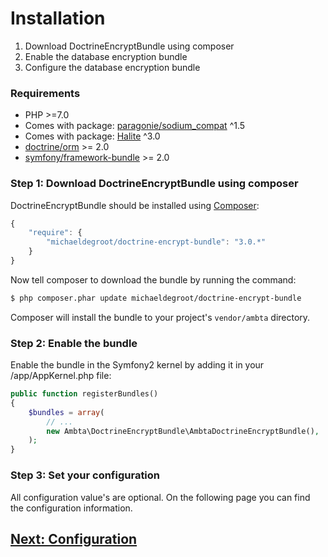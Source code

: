 # Installation

1. Download DoctrineEncryptBundle using composer
2. Enable the database encryption bundle
3. Configure the database encryption bundle

### Requirements

- PHP >=7.0
- Comes with package: [paragonie/sodium_compat](https://github.com/paragonie/sodium_compat) ^1.5
- Comes with package: [Halite](https://github.com/paragonie/halite) ^3.0
- [doctrine/orm](https://packagist.org/packages/doctrine/orm) >= 2.0
- [symfony/framework-bundle](https://packagist.org/packages/symfony/framework-bundle) >= 2.0

### Step 1: Download DoctrineEncryptBundle using composer

DoctrineEncryptBundle should be installed using [Composer](http://getcomposer.org/):

```js
{
    "require": {
        "michaeldegroot/doctrine-encrypt-bundle": "3.0.*"
    }
}
```

Now tell composer to download the bundle by running the command:

```bash
$ php composer.phar update michaeldegroot/doctrine-encrypt-bundle
```

Composer will install the bundle to your project's `vendor/ambta` directory.

### Step 2: Enable the bundle

Enable the bundle in the Symfony2 kernel by adding it in your /app/AppKernel.php file:

```php
public function registerBundles()
{
    $bundles = array(
        // ...
        new Ambta\DoctrineEncryptBundle\AmbtaDoctrineEncryptBundle(),
    );
}
```

### Step 3: Set your configuration

All configuration value's are optional.
On the following page you can find the configuration information.

## [Next: Configuration](docs/configuration.md)
